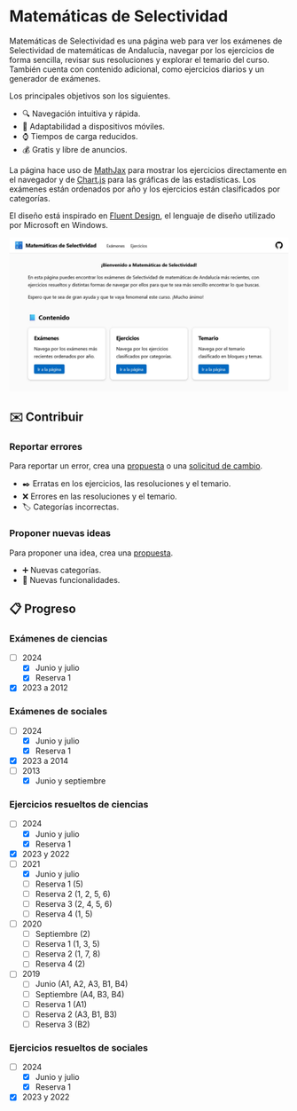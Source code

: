 # Matemáticas de Selectividad

Matemáticas de Selectividad es una página web para ver los exámenes de Selectividad de matemáticas de Andalucía, navegar por los ejercicios de forma sencilla, revisar sus resoluciones y explorar el temario del curso.
También cuenta con contenido adicional, como ejercicios diarios y un generador de exámenes.

Los principales objetivos son los siguientes.

- 🔍 Navegación intuitiva y rápida.
- 📱 Adaptabilidad a dispositivos móviles.
- ⌚ Tiempos de carga reducidos.
- 💰 Gratis y libre de anuncios.

La página hace uso de [MathJax](https://www.mathjax.org/) para mostrar los ejercicios directamente en el navegador y de [Chart.js](https://www.chartjs.org/) para las gráficas de las estadísticas.
Los exámenes están ordenados por año y los ejercicios están clasificados por categorías.

El diseño está inspirado en [Fluent Design](https://fluent2.microsoft.design), el lenguaje de diseño utilizado por Microsoft en Windows.

![Captura de pantalla](img/screenshot.jpg)

## ✉️ Contribuir

### Reportar errores
Para reportar un error, crea una [propuesta](https://github.com/DanielSevillano/matematicas-selectividad/issues) o una [solicitud de cambio](https://github.com/DanielSevillano/matematicas-selectividad/pulls).

- ✒️ Erratas en los ejercicios, las resoluciones y el temario.
- ❌ Errores en las resoluciones y el temario.
- 🏷️ Categorías incorrectas.

### Proponer nuevas ideas
Para proponer una idea, crea una [propuesta](https://github.com/DanielSevillano/matematicas-selectividad/issues).

- ➕ Nuevas categorías.
- 🚀 Nuevas funcionalidades.

## 📋 Progreso

### Exámenes de ciencias
- [ ] 2024
    - [x] Junio y julio
    - [x] Reserva 1
- [x] 2023 a 2012

### Exámenes de sociales
- [ ] 2024
    - [x] Junio y julio
    - [x] Reserva 1
- [x] 2023 a 2014
- [ ] 2013
    - [x] Junio y septiembre

### Ejercicios resueltos de ciencias
- [ ] 2024
    - [x] Junio y julio
    - [x] Reserva 1
- [x] 2023 y 2022
- [ ] 2021
    - [x] Junio y julio
    - [ ] Reserva 1 (5)
    - [ ] Reserva 2 (1, 2, 5, 6)
    - [ ] Reserva 3 (2, 4, 5, 6)
    - [ ] Reserva 4 (1, 5)
- [ ] 2020
    - [ ] Septiembre (2)
    - [ ] Reserva 1 (1, 3, 5)
    - [ ] Reserva 2 (1, 7, 8)
    - [ ] Reserva 4 (2)
- [ ] 2019
    - [ ] Junio (A1, A2, A3, B1, B4)
    - [ ] Septiembre (A4, B3, B4)
    - [ ] Reserva 1 (A1)
    - [ ] Reserva 2 (A3, B1, B3)
    - [ ] Reserva 3 (B2)

### Ejercicios resueltos de sociales
- [ ] 2024
    - [x] Junio y julio
    - [x] Reserva 1
- [x] 2023 y 2022